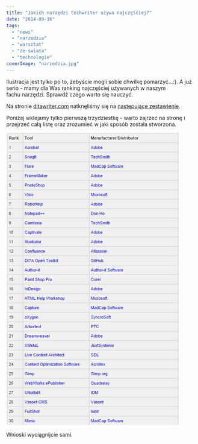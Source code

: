 ```yaml
---
title: "Jakich narzędzi techwriter używa najczęściej?"
date: "2014-09-16"
tags:
  - "news"
  - "narzedzia"
  - "warsztat"
  - "ze-swiata"
  - "technologie"
coverImage: "narzedzia.jpg"
---
```


Ilustracja jest tylko po to, żebyście mogli sobie chwilkę pomarzyć...:). A już
serio - mamy dla Was ranking najczęściej używanych w naszym fachu narzędzi.
Sprawdź czego warto się nauczyć.

Na stronie [ditawriter.com](http://www.ditawriter.com/) natknęliśmy się na
[następujące zestawienie](http://www.ditawriter.com/which-tech-writing-tools-are-the-most-used/).

Poniżej wklejamy tylko pierwszą trzydziestkę - warto zajrzeć na stronę i
przejrzeć całą listę oraz zrozumieć w jaki sposób została stworzona.

[![TechWritingToolsRanking](images/TechWritingToolsRanking.jpg)](http://techwriter.pl/wp-content/uploads/2014/09/TechWritingToolsRanking.jpg)

Wnioski wyciągnijcie sami.
